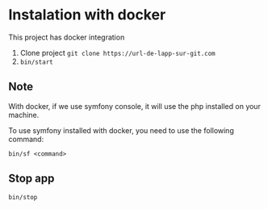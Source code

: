 # Instalation with docker

This project has docker integration

1. Clone project `git clone https://url-de-lapp-sur-git.com`
2. `bin/start`

## Note

With docker, if we use symfony console, it will use the php installed on your machine.

To use symfony installed with docker, you need to use the following command:

```
bin/sf <command>
```

## Stop app

```
bin/stop
```
